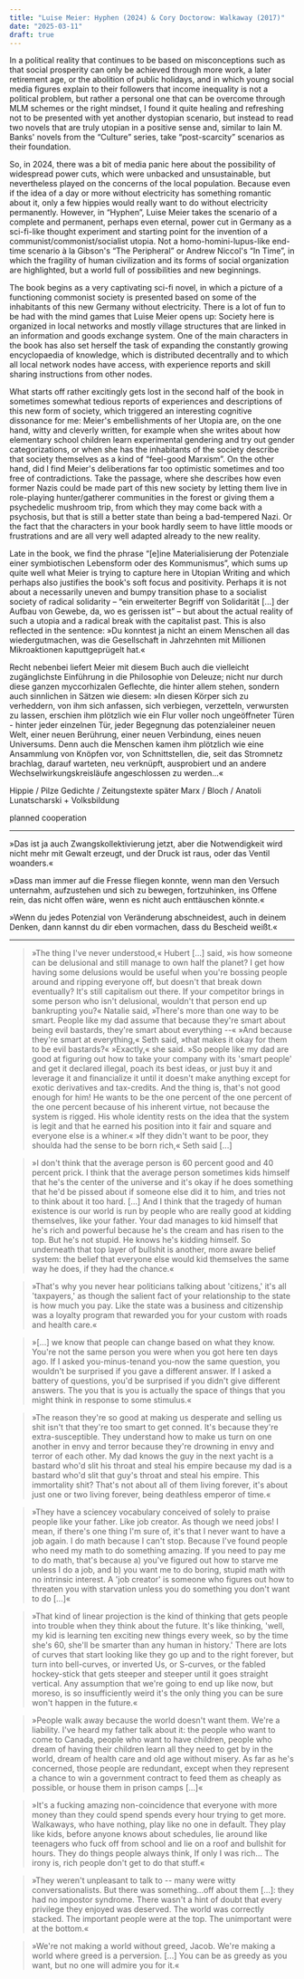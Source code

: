 ```yaml
---
title: "Luise Meier: Hyphen (2024) & Cory Doctorow: Walkaway (2017)"
date: "2025-03-11"
draft: true
---
```


In a political reality that continues to be based on misconceptions such as that social prosperity can only be achieved through more work, a later retirement age, or the abolition of public holidays, and in which young social media figures explain to their followers that income inequality is not a political problem, but rather a personal one that can be overcome through MLM schemes or the right mindset, I found it quite healing and refreshing not to be presented with yet another dystopian scenario, but instead to read two novels that are truly utopian in a positive sense and, similar to Iain M. Banks' novels from the “Culture” series, take “post-scarcity” scenarios as their foundation.

So, in 2024, there was a bit of media panic here about the possibility of widespread power cuts, which were unbacked and unsustainable, but nevertheless played on the concerns of the local population. Because even if the idea of a day or more without electricity has something romantic about it, only a few hippies would really want to do without electricity permanently. However, in “Hyphen”, Luise Meier takes the scenario of a complete and permanent, perhaps even eternal, power cut in Germany as a sci-fi-like thought experiment and starting point for the invention of a communist/commonist/socialist utopia. Not a homo-homini-lupus-like end-time scenario à la Gibson's “The Peripheral” or Andrew Niccol's “In Time”, in which the fragility of human civilization and its forms of social organization are highlighted, but a world full of possibilities and new beginnings.

The book begins as a very captivating sci-fi novel, in which a picture of a functioning commonist society is presented based on some of the inhabitants of this new Germany without electricity. There is a lot of fun to be had with the mind games that Luise Meier opens up: Society here is organized in local networks and mostly village structures that are linked in an information and goods exchange system. One of the main characters in the book has also set herself the task of expanding the constantly growing encyclopaedia of knowledge, which is distributed decentrally and to which all local network nodes have access, with experience reports and skill sharing instructions from other nodes.

What starts off rather excitingly gets lost in the second half of the book in sometimes somewhat tedious reports of experiences and descriptions of this new form of society, which triggered an interesting cognitive dissonance for me: Meier's embellishments of her Utopia are, on the one hand, witty and cleverly written, for example when she writes about how elementary school children learn experimental gendering and try out gender categorizations, or when she has the inhabitants of the society describe that society themselves as a kind of “feel-good Marxism”. On the other hand, did I find Meier's deliberations far too optimistic sometimes and too free of contradictions. Take the passage, where she describes how even former Nazis could be made part of this new society by letting them live in role-playing hunter/gatherer communities in the forest or giving them a psychedelic mushroom trip, from which they may come back with a psychosis, but that is still a better state than being a bad-tempered Nazi. Or the fact that the characters in your book hardly seem to have little moods or frustrations and are all very well adapted already to the new reality.

Late in the book, we find the phrase “[e]ine Materialisierung der Potenziale einer symbiotischen Lebensform oder des Kommunismus”, which sums up quite well what Meier is trying to capture here in Utopian Writing and which perhaps also justifies the book's soft focus and positivity. Perhaps it is not about a necessarily uneven and bumpy transition phase to a socialist society of radical solidarity – “ein erweiterter Begriff von Solidarität [...] der Aufbau von Gewebe, da, wo es gerissen ist” – but about the actual reality of such a utopia and a radical break with the capitalist past. This is also reflected in the sentence: »Du konntest ja nicht an einem Menschen all das wiedergutmachen, was die Gesellschaft in Jahrzehnten mit Millionen Mikroaktionen kaputtgeprügelt hat.«

Recht nebenbei liefert Meier mit diesem Buch auch die vielleicht zugänglichste Einführung in die Philosophie von Deleuze; nicht nur durch diese ganzen myccorhizalen Geflechte, die hinter allem stehen, sondern auch sinnlichen in Sätzen wie diesem: »In diesen Körper sich zu verheddern, von ihm sich anfassen, sich verbiegen, verzetteln, verwursten zu lassen, erschien ihm plötzlich wie ein Flur voller noch ungeöffneter Türen - hinter jeder einzelnen Tür, jeder Begegnung das potenzialeiner neuen Welt, einer neuen Berührung, einer neuen Verbindung, eines neuen Universums. Denn auch die Menschen kamen ihm plötzlich wie eine Ansammlung von Knöpfen vor, von Schnittstellen, die, seit das Stromnetz brachlag, darauf warteten, neu verknüpft, ausprobiert und an andere Wechselwirkungskreisläufe angeschlossen zu werden...«

Hippie / Pilze
Gedichte / Zeitungstexte
später Marx / Bloch / Anatoli Lunatscharski + Volksbildung

planned cooperation

---

»Das ist ja auch Zwangskollektivierung jetzt, aber die Notwendigkeit wird nicht mehr mit Gewalt erzeugt, und der Druck ist raus, oder das Ventil woanders.«

»Dass man immer auf die Fresse fliegen konnte, wenn man den Versuch unternahm, aufzustehen und sich zu bewegen, fortzuhinken, ins Offene rein, das nicht offen wäre, wenn es nicht auch enttäuschen könnte.«

»Wenn du jedes Potenzial von Veränderung abschneidest, auch in deinem Denken, dann kannst du dir eben vormachen, dass du Bescheid weißt.«

---

> »The thing I've never understood,« Hubert [...] said, »is how someone can be delusional and still manage to own half the planet? I get how having some delusions would be useful when you're bossing people around and ripping everyone off, but doesn't that break down eventually? It's still capitalism out there. If your competitor brings in some person who isn't delusional, wouldn't that person end up bankrupting you?« Natalie said, »There's more than one way to be smart. People like my dad assume that because they're smart about being evil bastards, they're smart about everything --« »And because they're smart at everything,« Seth said, »that makes it okay for them to be evil bastards?« »Exactly,« she said. »So people like my dad are good at figuring out how to take your company with its 'smart people' and get it declared illegal, poach its best ideas, or just buy it and leverage it and financialize it until it doesn't make anything except for exotic derivatives and tax-credits. And the thing is, that's not good enough for him! He wants to be the one percent of the one percent of the one percent because of his inherent virtue, not because the system is rigged. His whole identity rests on the idea that the system is legit and that he earned his position into it fair and square and everyone else is a whiner.« »If they didn't want to be poor, they shoulda had the sense to be born rich,« Seth said [...]

> »I don't think that the average person is 60 percent good and 40 percent prick. I think that the average person sometimes kids himself that he's the center of the universe and it's okay if he does something that he'd be pissed about if someone else did it to him, and tries not to think about it too hard. [...] And I think that the tragedy of human existence is our world is run by people who are really good at kidding themselves, like your father. Your dad manages to kid himself that he's rich and powerful because he's the cream and has risen to the top. But he's not stupid. He knows he's kidding himself. So underneath that top layer of bullshit is another, more aware belief system: the belief that everyone else would kid themselves the same way he does, if they had the chance.«

> »That's why you never hear politicians talking about 'citizens,' it's all 'taxpayers,' as though the salient fact of your relationship to the state is how much you pay. Like the state was a business and citizenship was a loyalty program that rewarded you for your custom with roads and health care.«

> »[...] we know that people can change based on what they know. You're not the same person you were when you got here ten days ago. If I asked you-minus-tenand you-now the same question, you wouldn't be surprised if you gave a different answer. If I asked a battery of questions, you'd be surprised if you didn't give different answers. The you that is you is actually the space of things that you might think in response to some stimulus.«

> »The reason they're so good at making us desperate and selling us shit isn't that they're too smart to get conned. It's because they're extra-susceptible. They understand how to make us turn on one another in envy and terror because they're drowning in envy and terror of each other. My dad knows the guy in the next yacht is a bastard who'd slit his throat and steal his empire because my dad is a bastard who'd slit that guy's throat and steal his empire. This immortality shit? That's not about all of them living forever, it's about just one or two living forever, being deathless emperor of time.«

> »They have a sciencey vocabulary conceived of solely to praise people like your father. Like job creator. As though we need jobs! I mean, if there's one thing I'm sure of, it's that I never want to have a job again. I do math because I can't stop. Because I've found people who need my math to do something amazing. If you need to pay me to do math, that's because a) you've figured out how to starve me unless I do a job, and b) you want me to do boring, stupid math with no intrinsic interest. A 'job creator' is someone who figures out how to threaten you with starvation unless you do something you don't want to do [...]«

> »That kind of linear projection is the kind of thinking that gets people into trouble when they think about the future. It's like thinking, 'well, my kid is learning ten exciting new things every week, so by the time she's 60, she'll be smarter than any human in history.' There are lots of curves that start looking like they go up and to the right forever, but turn into bell-curves, or inverted Us, or S-curves, or the fabled hockey-stick that gets steeper and steeper until it goes straight vertical. Any assumption that we're going to end up like now, but moreso, is so insufficiently weird it's the only thing you can be sure won't happen in the future.«

> »People walk away because the world doesn't want them. We're a liability. I've heard my father talk about it: the people who want to come to Canada, people who want to have children, people who dream of having their children learn all they need to get by in the world, dream of health care and old age without misery. As far as he's concerned, those people are redundant, except when they represent a chance to win a government contract to feed them as cheaply as possible, or house them in prison camps [...]«

> »It's a fucking amazing non-coincidence that everyone with more money than they could spend spends every hour trying to get more. Walkaways, who have nothing, play like no one in default. They play like kids, before anyone knows about schedules, lie around like teenagers who fuck off from school and lie on a roof and bullshit for hours. They do things people always think, If only I was rich... The irony is, rich people don't get to do that stuff.«

> »They weren't unpleasant to talk to -- many were witty conversationalists. But there was something...off about them [...]: they had no impostor syndrome. There wasn't a hint of doubt that every privilege they enjoyed was deserved. The world was correctly stacked. The important people were at the top. The unimportant were at the bottom.«

> »We're not making a world without greed, Jacob. We're making a world where greed is a perversion. [...] You can be as greedy as you want, but no one will admire you for it.«

